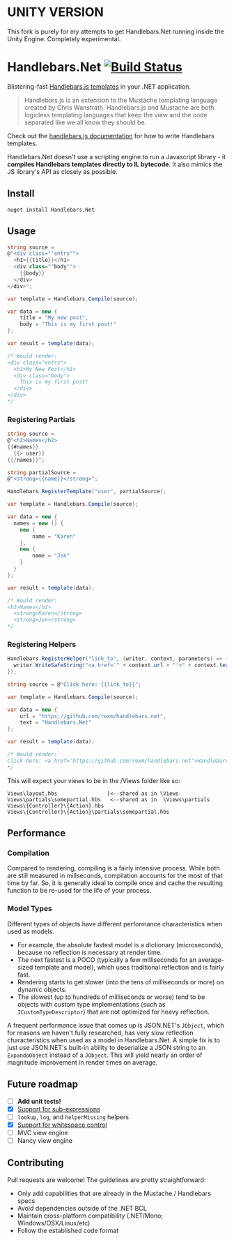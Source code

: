 # UNITY VERSION
This fork is purely for my attempts to get Handlebars.Net running inside the Unity Engine. Completely experimental.



Handlebars.Net [![Build Status](https://travis-ci.org/rexm/Handlebars.Net.svg?branch=master)](https://travis-ci.org/rexm/Handlebars.Net)
==============

Blistering-fast [Handlebars.js templates](http://handlebarsjs.com) in your .NET application.

>Handlebars.js is an extension to the Mustache templating language created by Chris Wanstrath. Handlebars.js and Mustache are both logicless templating languages that keep the view and the code separated like we all know they should be.

Check out the [handlebars.js documentation](http://handlebarsjs.com) for how to write Handlebars templates.

Handlebars.Net doesn't use a scripting engine to run a Javascript library - it **compiles Handlebars templates directly to IL bytecode**. It also mimics the JS library's API as closely as possible.

## Install

    nuget install Handlebars.Net

## Usage

```c#
string source =
@"<div class=""entry"">
  <h1>{{title}}</h1>
  <div class=""body"">
    {{body}}
  </div>
</div>";

var template = Handlebars.Compile(source);

var data = new {
    title = "My new post",
    body = "This is my first post!"
};

var result = template(data);

/* Would render:
<div class="entry">
  <h1>My New Post</h1>
  <div class="body">
    This is my first post!
  </div>
</div>
*/
```

### Registering Partials

```c#
string source =
@"<h2>Names</h2>
{{#names}}
  {{> user}}
{{/names}}";

string partialSource =
@"<strong>{{name}}</strong>";

Handlebars.RegisterTemplate("user", partialSource);

var template = Handlebars.Compile(source);

var data = new {
  names = new [] {
    new {
        name = "Karen"
    },
    new {
        name = "Jon"
    }
  }
};

var result = template(data);

/* Would render:
<h2>Names</h2>
  <strong>Karen</strong>
  <strong>Jon</strong>
*/
```

### Registering Helpers

```c#
Handlebars.RegisterHelper("link_to", (writer, context, parameters) => {
  writer.WriteSafeString("<a href='" + context.url + "'>" + context.text + "</a>");
});

string source = @"Click here: {{link_to}}";

var template = Handlebars.Compile(source);

var data = new {
    url = "https://github.com/rexm/handlebars.net",
    text = "Handlebars.Net"
};

var result = template(data);

/* Would render:
Click here: <a href='https://github.com/rexm/handlebars.net'>Handlebars.Net</a>
*/
```
 
This will expect your views to be in the /Views folder like so:

```
Views\layout.hbs                |<--shared as in \Views            
Views\partials\somepartial.hbs   <--shared as in  \Views\partials
Views\{Controller}\{Action}.hbs 
Views\{Controller}\{Action}\partials\somepartial.hbs 
```

## Performance

### Compilation

Compared to rendering, compiling is a fairly intensive process. While both are still measured in millseconds, compilation accounts for the most of that time by far. So, it is generally ideal to compile once and cache the resulting function to be re-used for the life of your process.

### Model Types
Different types of objects have different performance characteristics when used as models.
- For example, the absolute fastest model is a dictionary (microseconds), because no reflection is necessary at render time.
- The next fastest is a POCO (typically a few milliseconds for an average-sized template and model), which uses traditional reflection and is fairly fast.
- Rendering starts to get slower (into the tens of milliseconds or more) on dynamic objects.
- The slowest (up to hundreds of milliseconds or worse) tend to be objects with custom type implementations (such as `ICustomTypeDescriptor`) that are not optimized for heavy reflection.

A frequent performance issue that comes up is JSON.NET's `JObject`, which for reasons we haven't fully researched, has very slow reflection characteristics when used as a model in Handlebars.Net. A simple fix is to just use JSON.NET's built-in ability to deserialize a JSON string to an `ExpandoObject` instead of a `JObject`. This will yield nearly an order of magnitude improvement in render times on average.

## Future roadmap

- [ ] **Add unit tests!**
- [x] [Support for sub-expressions](https://github.com/rexm/Handlebars.Net/issues/48)
- [ ] `lookup`, `log`, and `helperMissing` helpers
- [x] [Support for whitespace control](https://github.com/rexm/Handlebars.Net/issues/52)
- [ ] MVC view engine
- [ ] Nancy view engine

## Contributing

Pull requests are welcome! The guidelines are pretty straightforward:
- Only add capabilities that are already in the Mustache / Handlebars specs
- Avoid dependencies outside of the .NET BCL
- Maintain cross-platform compatibility (.NET/Mono; Windows/OSX/Linux/etc)
- Follow the established code format
